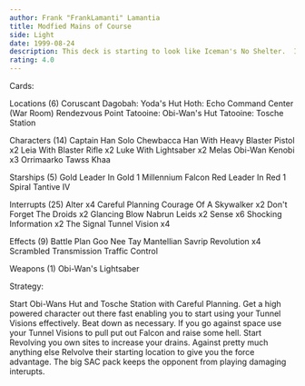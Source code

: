 ```yaml
---
author: Frank "FrankLamanti" Lamantia
title: Modfied Mains of Course
side: Light
date: 1999-08-24
description: This deck is starting to look like Iceman's No Shelter.  It's also getting very good...
rating: 4.0
---
```

Cards: 

Locations (6)
Coruscant
Dagobah: Yoda's Hut
Hoth: Echo Command Center (War Room)
Rendezvous Point
Tatooine: Obi-Wan's Hut
Tatooine: Tosche Station

Characters (14)
Captain Han Solo
Chewbacca
Han With Heavy Blaster Pistol  x2
Leia With Blaster Rifle  x2
Luke With Lightsaber  x2
Melas
Obi-Wan Kenobi	x3
Orrimaarko
Tawss Khaa

Starships (5)
Gold Leader In Gold 1
Millennium Falcon
Red Leader In Red 1
Spiral
Tantive IV

Interrupts (25)
Alter  x4
Careful Planning
Courage Of A Skywalker	x2
Don't Forget The Droids  x2
Glancing Blow
Nabrun Leids  x2
Sense  x6
Shocking Information  x2
The Signal
Tunnel Vision  x4

Effects (9)
Battle Plan
Goo Nee Tay
Mantellian Savrip
Revolution  x4
Scrambled Transmission
Traffic Control

Weapons (1)
Obi-Wan's Lightsaber 

Strategy: 

Start Obi-Wans Hut and Tosche Station with Careful Planning. Get a high powered character out there fast enabling you to start using your Tunnel Visions effectively. Beat down as necessary. If you go against space use your Tunnel Visions to pull put out Falcon and raise some hell. Start Revolving you own sites to increase your drains. Against pretty much anything else Relvolve their starting location to give you the force advantage. The big SAC pack keeps the opponent from playing damaging interupts.